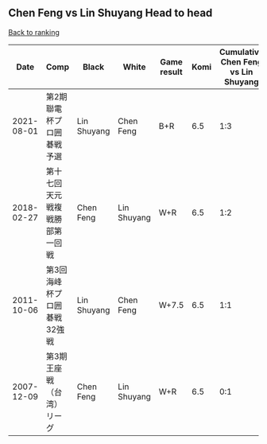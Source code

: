## Chen Feng vs Lin Shuyang Head to head

[Back to ranking](../../index.md)




| **Date** | **Comp** | **Black** | **White** | **Game result** | **Komi** | **Cumulative Chen Feng vs Lin Shuyang** | **Chen Feng streak** | **Lin Shuyang streak** | 
| --- | --- | --- | --- | --- | --- | --- | --- | --- |
| 2021-08-01 | 第2期聯電杯プロ囲碁戦予選 | Lin Shuyang | Chen Feng | B+R | 6.5 | 1:3 | 0 | 2 | 
| 2018-02-27 | 第十七回天元戦複戦勝部第一回戦 | Chen Feng | Lin Shuyang | W+R | 6.5 | 1:2 | 0 | 1 | 
| 2011-10-06 | 第3回海峰杯プロ囲碁戦32強戦 | Lin Shuyang | Chen Feng | W+7.5 | 6.5 | 1:1 | 1 | 0 | 
| 2007-12-09 | 第3期王座戦（台湾）リーグ | Chen Feng | Lin Shuyang | W+R | 6.5 | 0:1 | 0 | 1 |




